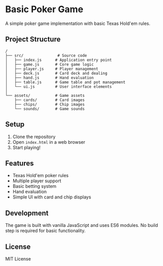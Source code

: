 # Basic Poker Game

A simple poker game implementation with basic Texas Hold'em rules.

## Project Structure

```
/
├── src/               # Source code
│   ├── index.js      # Application entry point
│   ├── game.js       # Core game logic
│   ├── player.js     # Player management
│   ├── deck.js       # Card deck and dealing
│   ├── hand.js       # Hand evaluation
│   ├── table.js      # Game table and pot management
│   └── ui.js         # User interface elements
│
└── assets/           # Game assets
    ├── cards/        # Card images
    ├── chips/        # Chip images
    └── sounds/       # Game sounds
```

## Setup

1. Clone the repository
2. Open `index.html` in a web browser
3. Start playing!

## Features

- Texas Hold'em poker rules
- Multiple player support
- Basic betting system
- Hand evaluation
- Simple UI with card and chip displays

## Development

The game is built with vanilla JavaScript and uses ES6 modules. No build step is required for basic functionality.

## License

MIT License 
